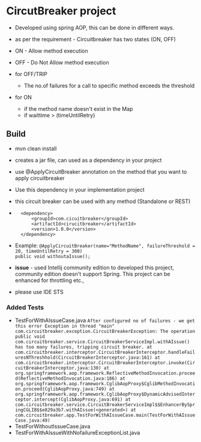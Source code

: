 # CircutBreaker project

* Developed using spring AOP, this can be done in different ways.

* as per the requirement - Circuitbreaker has two states (ON, OFF)
* ON - Allow method execution
* OFF - Do Not Allow method execution

* for OFF/TRIP
   * The no.of failures for a call to specific method exceeds the threshold
* for ON
   * if the method name doesn't exist in the Map
   * if waittime > (timeUntilRetry) 

## Build
* mvn clean install
* creates a jar file, can used as a dependency in your project
* use @ApplyCircuitBreaker annotation on the method that you want to apply circuitbreaker
* Use this dependency in your implementation project
* this circuit breaker can be used with any method (Standalone or REST)
            
* 		<dependency>
  			<groupId>com.cicuitbreaker</groupId>
  			<artifactId>cirucitbreaker</artifactId>
  			<version>1.0.0</version>
  		</dependency>
  		
* Example: `@ApplyCircuitBreaker(name="MethodName", failureThreshold = 20, timeUntilRetry = 300)`   
            `public void withoutaIssue();`
            
* <b>issue</b> - used Intellij community edition to developed this project, community edition doesn't support Spring. This project can be enhanced for throttling etc.,
* please use IDE STS

### Added Tests
* TestForWithAIssueCase.java
` After configured no of failures - we get this error
Exception in thread "main" com.circuitbreaker.exception.CircuitBreakerException: The operation public void com.circuitbreaker.service.CircuitBreakerServiceImpl.withAIssue() has too many failures, tripping circuit breaker.
	at com.circuitbreaker.interceptor.CircuitBreakerInterceptor.handleFailuresNThreshhold(CircuitBreakerInterceptor.java:161)
	at com.circuitbreaker.interceptor.CircuitBreakerInterceptor.invoke(CircuitBreakerInterceptor.java:130)
	at org.springframework.aop.framework.ReflectiveMethodInvocation.proceed(ReflectiveMethodInvocation.java:186)
	at org.springframework.aop.framework.CglibAopProxy$CglibMethodInvocation.proceed(CglibAopProxy.java:749)
	at org.springframework.aop.framework.CglibAopProxy$DynamicAdvisedInterceptor.intercept(CglibAopProxy.java:691)
	at com.circuitbreaker.service.CircuitBreakerServiceImpl$$EnhancerBySpringCGLIB$$e829a3b7.withAIssue(<generated>)
	at com.circuitbreaker.app.TestForWithAIssueCase.main(TestForWithAIssueCase.java:49)
`
* TestForWithoutIssueCase.java
* TestForWithAIssueWithNofailureExceptionList.java
    